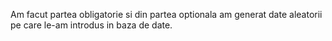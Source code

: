 Am facut partea obligatorie si din partea optionala am generat date aleatorii pe care le-am introdus in baza de date.

